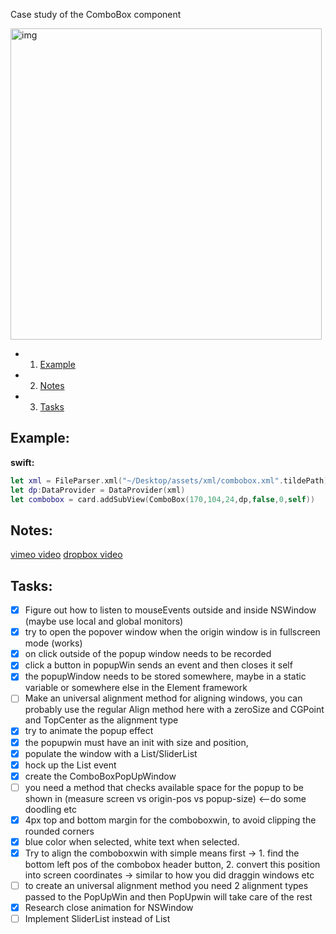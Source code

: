 Case study of the ComboBox component<!--more-->

 <img width="498" alt="img" src="https://dl.dropboxusercontent.com/u/2559476/combobox_demo.mov.gif">
 
- 1. [Example](#example) 
- 2. [Notes](#notes) 
- 3. [Tasks](#tasks) 

## Example:

**swift:**  

```swift
let xml = FileParser.xml("~/Desktop/assets/xml/combobox.xml".tildePath)
let dp:DataProvider = DataProvider(xml)
let combobox = card.addSubView(ComboBox(170,104,24,dp,false,0,self))
```

## Notes:

[vimeo video](https://vimeo.com/179591182) 
[dropbox video](https://dl.dropboxusercontent.com/u/2559476/combobox_demo.mov) 

## Tasks:

- [x] Figure out how to listen to mouseEvents outside and inside NSWindow (maybe use local and global monitors)
- [x] try to open the popover window when the origin window is in fullscreen mode (works)
- [x] on click outside of the popup window needs to be recorded 
- [x] click a button in popupWin sends an event and then closes it self 
- [x] the popupWindow needs to be stored somewhere, maybe in a static variable or somewhere else in the Element framework 
- [ ] Make an universal alignment method for aligning windows, you can probably use the regular Align method here with a zeroSize and CGPoint and TopCenter as the alignment type
- [x] try to animate the popup effect
- [x] the popupwin must have an init with size and position,
- [x] populate the window with a List/SliderList 
- [x] hock up the List event
- [x] create the ComboBoxPopUpWindow 
- [ ] you need a method that checks available space for the popup to be shown in (measure screen vs origin-pos vs popup-size) <--do some doodling etc
- [x] 4px top and bottom margin for the comboboxwin, to avoid clipping the rounded corners 
- [x] blue color when selected, white text when selected. 
- [x] Try to align the comboboxwin with simple means first -> 1. find the bottom left pos of the combobox header button, 2. convert this position into screen coordinates -> similar to how you did draggin windows etc
- [ ] to create an universal alignment method you need 2 alignment types passed to the PopUpWin and then PopUpwin will take care of the rest
- [x] Research close animation for NSWindow 
- [ ] Implement SliderList instead of List